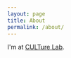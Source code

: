 ```yaml
---
layout: page
title: About
permalink: /about/
---
```


I'm at [CULTure Lab][CULTure].

[CULTure]: https://absoluteze.ro/